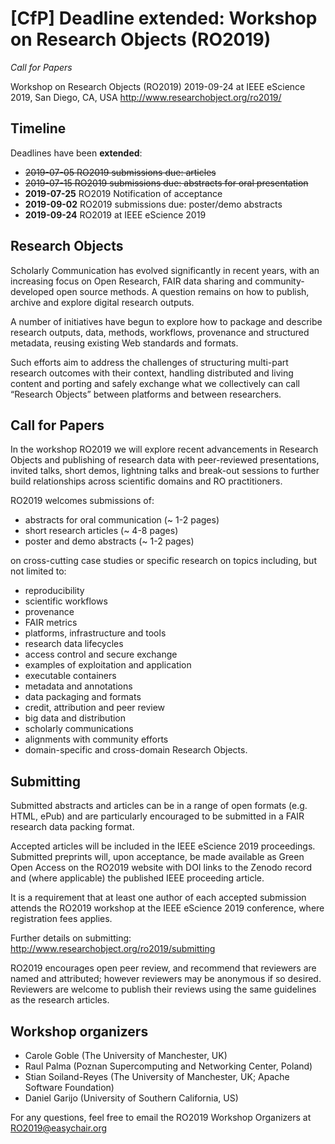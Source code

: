 # [CfP] Deadline extended: Workshop on Research Objects (RO2019)
_Call for Papers_

Workshop on Research Objects (RO2019)
2019-09-24 at IEEE eScience 2019, San Diego, CA, USA
<http://www.researchobject.org/ro2019/>

## Timeline

Deadlines have been **extended**:

* ~~2019-07-05 RO2019 submissions due: articles~~
* ~~2019-07-15 RO2019 submissions due: abstracts for oral presentation~~
* **2019-07-25** RO2019 Notification of acceptance
* **2019-09-02** RO2019 submissions due: poster/demo abstracts
* **2019-09-24** RO2019 at IEEE eScience 2019

## Research Objects

Scholarly Communication has evolved significantly in recent years, with an
increasing focus on Open Research, FAIR data sharing and community-developed
open source methods. A question remains on how to publish, archive and explore
digital research outputs.

A number of initiatives have begun to explore how to package and describe
research outputs, data, methods, workflows, provenance and structured metadata,
reusing existing Web standards and formats.

Such efforts aim to address the challenges of structuring multi-part research
outcomes with their context, handling distributed and living content and
porting and safely exchange what we collectively can call “Research Objects”
between platforms and between researchers.


## Call for Papers

In the workshop RO2019 we will explore recent advancements in Research Objects
and publishing of research data with peer-reviewed presentations, invited
talks, short demos, lightning talks and break-out sessions to further build
relationships across scientific domains and RO practitioners.

RO2019 welcomes submissions of:
 - abstracts for oral communication (~ 1-2 pages)
 - short research articles (~ 4-8 pages)
 - poster and demo abstracts (~ 1-2 pages)

on cross-cutting case studies or specific research on topics including, but not limited to:

- reproducibility
- scientific workflows
- provenance
- FAIR metrics
- platforms, infrastructure and tools
- research data lifecycles
- access control and secure exchange
- examples of exploitation and application
- executable containers
- metadata and annotations
- data packaging and formats
- credit, attribution and peer review
- big data and distribution
- scholarly communications
- alignments with community efforts
- domain-specific and cross-domain Research Objects.


## Submitting

Submitted abstracts and articles can be in a range of open formats (e.g. HTML,
ePub) and are particularly encouraged to be submitted in a FAIR research data
packing format.

Accepted articles will be included in the IEEE eScience 2019
proceedings. Submitted preprints will, upon acceptance, be made available as
Green Open Access on the RO2019 website with DOI links to the Zenodo record and
(where applicable) the published IEEE proceeding article.

It is a requirement that at least one author of each accepted submission
attends the RO2019 workshop at the IEEE eScience 2019 conference, where
registration fees applies.


Further details on submitting:
<http://www.researchobject.org/ro2019/submitting>


RO2019 encourages open peer review, and recommend that reviewers
are named and attributed; however reviewers may be anonymous if so
desired. Reviewers are welcome to publish their reviews using the
same guidelines as the research articles.

## Workshop organizers

* Carole Goble (The University of Manchester, UK)
* Raul Palma (Poznan Supercomputing and Networking Center, Poland)
* Stian Soiland-Reyes (The University of Manchester, UK; Apache Software Foundation)
* Daniel Garijo (University of Southern California, US)


For any questions, feel free to email the 
RO2019 Workshop Organizers at 
RO2019@easychair.org
